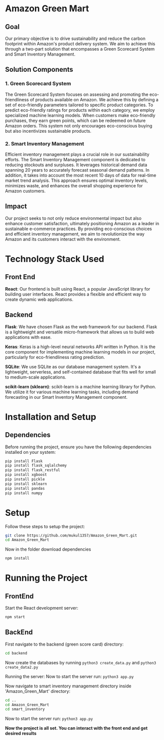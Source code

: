 # Amazon Green Mart

## Goal
Our primary objective is to drive sustainability and reduce the carbon footprint within Amazon's product delivery system. We aim to achieve this through a two-part solution that encompasses a Green Scorecard System and Smart Inventory Management.

## Solution Components

### 1. Green Scorecard System
The Green Scorecard System focuses on assessing and promoting the eco-friendliness of products available on Amazon. We achieve this by defining a set of eco-friendly parameters tailored to specific product categories. To predict eco-friendly ratings for products within each category, we employ specialized machine learning models. When customers make eco-friendly purchases, they earn green points, which can be redeemed on future Amazon orders. This system not only encourages eco-conscious buying but also incentivizes sustainable products.

### 2. Smart Inventory Management
Efficient inventory management plays a crucial role in our sustainability efforts. The Smart Inventory Management component is dedicated to reducing stockouts and surpluses. It leverages historical demand data spanning 20 years to accurately forecast seasonal demand patterns. In addition, it takes into account the most recent 10 days of data for real-time market trend analysis. This approach ensures optimal inventory levels, minimizes waste, and enhances the overall shopping experience for Amazon customers.

## Impact 
Our project seeks to not only reduce environmental impact but also enhance customer satisfaction, ultimately positioning Amazon as a leader in sustainable e-commerce practices. By providing eco-conscious choices and efficient inventory management, we aim to revolutionize the way Amazon and its customers interact with the environment.

# Technology Stack Used

## Front End
**React**: Our frontend is built using React, a popular JavaScript library for building user interfaces. React provides a flexible and efficient way to create dynamic web applications.

## Backend

**Flask**: We have chosen Flask as the web framework for our backend. Flask is a lightweight and versatile micro-framework that allows us to build web applications with ease.

**Keras**: Keras is a high-level neural networks API written in Python. It is the core component for implementing machine learning models in our project, particularly for eco-friendliness rating prediction.

**SQLite**: We use SQLite as our database management system. It's a lightweight, serverless, and self-contained database that fits well for small to medium-scale applications.

**scikit-learn (sklearn)**: scikit-learn is a machine learning library for Python. We utilize it for various machine learning tasks, including demand forecasting in our Smart Inventory Management component.

# Installation and Setup

## Dependencies
Before running the project, ensure you have the following dependencies installed on your system:

```bash
pip install Flask
pip install flask_sqlalchemy
pip install flask_restful
pip install xgboost
pip install pickle
pip install sklearn
pip install pandas
pip install numpy
```

# Setup

Follow these steps to setup the project:
```bash
git clone https://github.com/mukul1357/Amazon_Green_Mart.git
cd Amazon_Green_Mart
```

Now in the folder download dependencies
```bash
npm install
```
# Running the Project

## FrontEnd
Start the React development server:
```bash
npm start
```
## BackEnd
First navigate to the backend (green score card) directory:
```bash
cd backend
```
Now create the databases by running `python3 create_data.py` and `python3 create_data2.py`

Running the server:
Now to start the server run: `python3 app.py`


Now navigate to smart inventory management directory inside 'Amazon_Green_Mart' directory:
```bash
cd ..
cd Amazon_Green_Mart
cd smart_inventory
```
Now to start the server run: `python3 app.py`


 **Now the project is all set. You can interact with the front end and get desired results**
